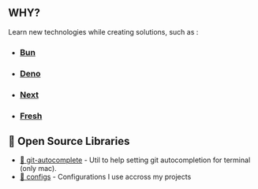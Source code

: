 ## WHY? 
Learn new technologies while creating solutions, such as :

- ### [Bun][bun]
- ### [Deno][deno]
- ### [Next][next]
- ### [Fresh][fresh]

## 📝 Open Source Libraries
-   [🧐 git-autocomplete](https://github.com/jscowboys/git-autocompletion)  - Util to help setting git autocompletion for terminal (only mac).
-   [📖 configs](https://github.com/jscowboys/configs) - Configurations I use accross my projects 


<!-- Reference -->

[deno]: https://deno.com/
[bun]: https://bun.sh/
[fresh]: https://fresh.deno.dev/
[next]: https://nextjs.org/
<!--

**Here are some ideas to get you started:**

🙋‍♀️ Our why?
Learn 

🌈 Contribution guidelines - how can the community get involved?
👩‍💻 Useful resources - where can the community find your docs? Is there anything else the community should know?
🍿 Fun facts - what does your team eat for breakfast?
🧙 Remember, you can do mighty things with the power of [Markdown](https://docs.github.com/github/writing-on-github/getting-started-with-writing-and-formatting-on-github/basic-writing-and-formatting-syntax)
-->
